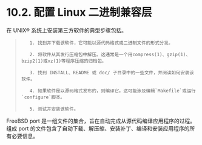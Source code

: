 # 10.2. 配置 Linux 二进制兼容层

在 UNIX® 系统上安装第三方软件的典型步骤包括。
>
>        1. 找到并下载该软件，它可能以源代码格式或二进制文件的形式分发。
>
>        2. 将软件从其发行压缩包中解压。这通常是一个用compress(1)、gzip(1)、bzip2(1)或xz(1)等程序压缩的归档包。
>
>        3. 找到 INSTALL、README 或 doc/ 子目录中的一些文件，并阅读如何安装该软件。
>
>        4. 如果软件是以源码格式发布的，则编译它。这可能涉及编辑`Makefile`或运行`configure`脚本。
>
>        5. 测试并安装该软件。

FreeBSD port 是一组文件的集合，旨在自动完成从源代码编译应用程序的过程。组成 port 的文件包含了自动下载、解压缩、安装补丁、编译和安装应用程序的所有必要信息。
